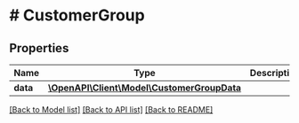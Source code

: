 # # CustomerGroup

## Properties

Name | Type | Description | Notes
------------ | ------------- | ------------- | -------------
**data** | [**\OpenAPI\Client\Model\CustomerGroupData**](CustomerGroupData.md) |  |

[[Back to Model list]](../../README.md#models) [[Back to API list]](../../README.md#endpoints) [[Back to README]](../../README.md)
